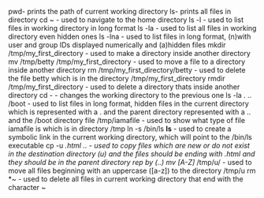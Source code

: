 pwd- prints the path of current working directory
ls- prints all files in directory
cd ~ - used to navigate to the home directory
ls -l - used to list files in working directory in long format
ls -la - used to list all files in working directory even hidden ones
ls -lna - used to list files in long format, (n)with user and group IDs displayed numerically and (a)hidden files
mkdir /tmp/my_first_directory - used to make a directory inside another directory
mv /tmp/betty /tmp/my_first_directory - used to move a file to a directory inside another directory
rm /tmp/my_first_directory/betty - used to delete the file betty which is in the directory /tmp/my_first_directory
rmdir /tmp/my_first_directory - used to delete a directory thats inside another directory
cd - - changes the working directory to the previous one
ls -la . .. /boot - used to list files in long format, hidden files in the current directory which is represented with a . and the parent directory represented with a .. and the /boot directory
file /tmp/iamafile - used to show what type of file iamafile is which is in directory /tmp
ln -s /bin/ls __ls__ - used to create a symbolic link in the current working directory, which will point to the /bin/ls executable
cp -u *.html .. - used to copy files which are new or do not exist in the destination directory (u) and the files should be ending with .html and they should be in the parent directory rep by (..)
mv [A-Z]* /tmp/u/ - used to move all files beginning with an uppercase ([a-z]) to the directory /tmp/u
rm *~ - used to delete all files in current working directory that end with the character ~
